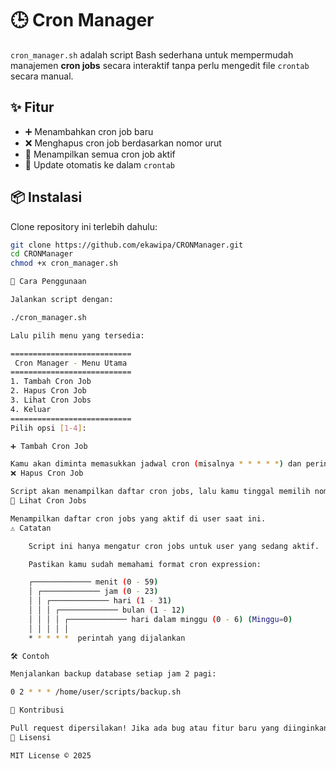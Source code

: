 # 🕒 Cron Manager

`cron_manager.sh` adalah script Bash sederhana untuk mempermudah manajemen **cron jobs** secara interaktif tanpa perlu mengedit file `crontab` secara manual.

## ✨ Fitur
- ➕ Menambahkan cron job baru
- ❌ Menghapus cron job berdasarkan nomor urut
- 📜 Menampilkan semua cron job aktif
- 🔄 Update otomatis ke dalam `crontab`

## 📦 Instalasi
Clone repository ini terlebih dahulu:

```bash
git clone https://github.com/ekawipa/CRONManager.git
cd CRONManager
chmod +x cron_manager.sh

🚀 Cara Penggunaan

Jalankan script dengan:

./cron_manager.sh

Lalu pilih menu yang tersedia:

===========================
 Cron Manager - Menu Utama
===========================
1. Tambah Cron Job
2. Hapus Cron Job
3. Lihat Cron Jobs
4. Keluar
===========================
Pilih opsi [1-4]:

➕ Tambah Cron Job

Kamu akan diminta memasukkan jadwal cron (misalnya * * * * *) dan perintah yang ingin dijalankan.
❌ Hapus Cron Job

Script akan menampilkan daftar cron jobs, lalu kamu tinggal memilih nomor urut job yang ingin dihapus.
📜 Lihat Cron Jobs

Menampilkan daftar cron jobs yang aktif di user saat ini.
⚠️ Catatan

    Script ini hanya mengatur cron jobs untuk user yang sedang aktif.

    Pastikan kamu sudah memahami format cron expression:

    ┌───────────── menit (0 - 59)
    │ ┌───────────── jam (0 - 23)
    │ │ ┌───────────── hari (1 - 31)
    │ │ │ ┌───────────── bulan (1 - 12)
    │ │ │ │ ┌───────────── hari dalam minggu (0 - 6) (Minggu=0)
    │ │ │ │ │
    * * * * *  perintah yang dijalankan

🛠️ Contoh

Menjalankan backup database setiap jam 2 pagi:

0 2 * * * /home/user/scripts/backup.sh

🤝 Kontribusi

Pull request dipersilakan! Jika ada bug atau fitur baru yang diinginkan, silakan buka issue.
📜 Lisensi

MIT License © 2025
